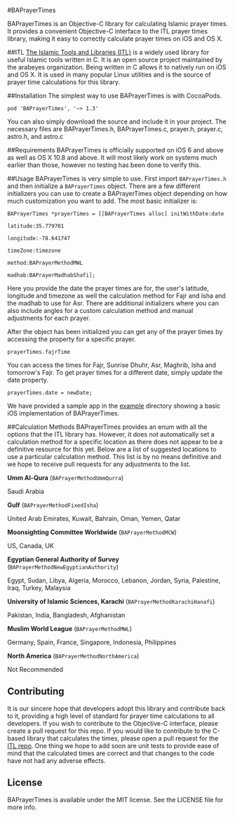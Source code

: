 #BAPrayerTimes

BAPrayerTimes is an Objective-C library for calculating Islamic prayer times. It provides a convenient Objective-C interface to the ITL prayer times library, making it easy to correctly calculate prayer times on iOS and OS X.

##ITL
[The Islamic Tools and Libraries (ITL)](https://github.com/arabeyes-org/ITL) is a widely used library for useful Islamic tools written in C. It is an open source project maintained by the arabeyes organization. Being written in C allows it to natively run on iOS and OS X. It is used in many popular Linux utilities and is the source of prayer time calculations for this library.

##Installation
The simplest way to use BAPrayerTimes is with CocoaPods.

```
pod 'BAPrayerTimes', '~> 1.3'
```
	
You can also simply download the source and include it in your project. The necessary files are BAPrayerTimes.h, BAPrayerTimes.c, prayer.h, prayer.c, astro.h, and astro.c
	
##Requirements
BAPrayerTimes is officially supported on iOS 6 and above as well as OS X 10.8 and above. It will most likely work on systems much earlier than those, however no testing has been done to verify this.	

##Usage
BAPrayerTimes is very simple to use. First import ``BAPrayerTimes.h`` and then initialize a ``BAPrayerTimes`` object. There are a few different initializers you can use to create a BAPrayerTimes object depending on how much customization you want to add. The most basic initializer is:

```obj-c
BAPrayerTimes *prayerTimes = [[BAPrayerTimes alloc] initWithDate:date
                                                        latitude:35.779701
                                                       longitude:-78.641747
                                                        timeZone:timezone
                                                          method:BAPrayerMethodMWL
                                                          madhab:BAPrayerMadhabShafi];
```
                                                    
Here you provide the date the prayer times are for, the user's latitude, longitude and timezone as well the calculation method for Fajr and Isha and the madhab to use for Asr. There are additional initializers where you can also include angles for a custom calculation method and manual adjustments for each prayer.

After the object has been initialized you can get any of the prayer times by accessing the property for a specific prayer.

```obj-c
prayerTimes.fajrTime
```
	
You can access the times for Fajr, Sunrise Dhuhr, Asr, Maghrib, Isha and tomorrow's Fajr. To get prayer times for a different date, simply update the date property.

```obj-c
prayerTimes.date = newDate;
```

We have provided a sample app in the [example](Example/) directory showing a basic iOS implementation of BAPrayerTimes.

##Calculation Methods
BAPrayerTimes provides an enum with all the options that the ITL library has. However, it does not automatically set a calculation method for a specific location as there does not appear to be a definitive resource for this yet. Below are a list of suggested locations to use a particular calculation method. This list is by no means definitive and we hope to receive pull requests for any adjustments to the list.

**Umm Al-Qura** (``BAPrayerMethodUmmQurra``)

Saudi Arabia


**Gulf** (``BAPrayerMethodFixedIsha``)

United Arab Emirates, Kuwait, Bahrain, Oman, Yemen, Qatar


**Moonsighting Committee Worldwide** (``BAPrayerMethodMCW``)

US, Canada, UK


**Egyptian General Authority of Survey** (``BAPrayerMethodNewEgyptianAuthority``)

Egypt, Sudan, Libya, Algeria, Morocco, Lebanon, Jordan, Syria, Palestine, Iraq, Turkey, Malaysia


**University of Islamic Sciences, Karachi** (``BAPrayerMethodKarachiHanafi``)

Pakistan, India, Bangladesh, Afghanistan


**Muslim World League** (``BAPrayerMethodMWL``)

Germany, Spain, France, Singapore, Indonesia, Philippines


**North America** (``BAPrayerMethodNorthAmerica``)

Not Recommended


## Contributing
It is our sincere hope that developers adopt this library and contribute back to it, providing a high level of standard for prayer time calculations to all developers. If you wish to contribute to the Objective-C interface, please create a pull request for this repo. If you would like to contribute to the C-based library that calculates the times, please open a pull request for the [ITL repo](https://github.com/arabeyes-org/ITL). One thing we hope to add soon are unit tests to provide ease of mind that the calculated times are correct and that changes to the code have not had any adverse effects.

## License

BAPrayerTimes is available under the MIT license. See the LICENSE file for more info.
